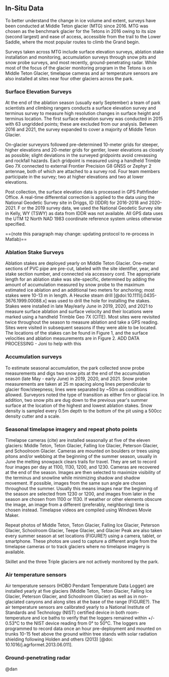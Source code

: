 ## In-Situ Data

To better understand the change in ice volume and extent, surveys have been conducted at Middle Teton glacier (MTG) since 2016.
MTG was chosen as the benchmark glacier for the Tetons in 2016 owing to its size (second largest) and ease of access, accessible from the trail to the Lower Saddle, where the most popular routes to climb the Grand begin.

Surveys taken across MTG include surface elevation surveys, ablation stake installation and monitoring, accumulation surveys through snow pits and snow probe surveys, and most recently, ground-penetrating radar. 
While most of the focus of the glacier monitoring program in the Tetons is on Middle Teton Glacier, timelapse cameras and air temperature sensors are also installed at sites near four other glaciers across the park.

### Surface Elevation Surveys
At the end of the ablation season (usually early September) a team of park scientists and climbing rangers conducts a surface elevation survey and terminus survey to measure high resolution changes in surface height and terminus location. 
The first surface elevation survey was conducted in 2015 with 63 ungridded points; these are excluded from our analysis.
Between 2016 and 2021, the survey expanded to cover a majority of Middle Teton Glacier.

On-glacier surveyors followed pre-determined 10-meter grids for steeper, higher elevations and 20-meter grids for gentler, lower elevations as closely as possible; slight deviations in the surveyed gridpoints avoid crevassing and rockfall hazards.
Each gridpoint is measured using a handheld Trimble Geo 7X connected to external Frontier Precision G8 GNSS or Zephyr 2 antennae, both of which are attached to a survey rod.
Four team members participate in the survey; two at higher elevations and two at lower elevations.

Post collection, the surface elevation data is processed in GPS Pathfinder Office. 
A real-time differential correction is applied to the data using the National Geodetic Survey site in Driggs, ID (IDDR) for 2016-2018 and 2020-2021. F
or the 2019 survey data, we used the National Geodetic Survey site in Kelly, WY (TSWY) as data from IDDR was not available.
All GPS data uses the UTM 12 North NAD 1983 coordinate reference system unless otherwise specified.

==(note this paragraph may change: updating protocol to re-process in Matlab)==



### Ablation Stake Surveys
Ablation stakes are deployed yearly on Middle Teton Glacier. 
One-meter sections of PVC pipe are pre-cut, labeled with the site identifier, year, and stake section number, and connected via accessory cord.
The appropriate length for an ablation stake was site-specific, determined by adding the amount of accumulation measured by snow probe to the maximum estimated ice ablation and an additional two meters for anchoring; most stakes were 10-13 m in length. 
A Heucke steam drill [@doi:10.1111/j.0435-3676.1999.00088.x] was used to drill the hole for installing the stakes. 
Stakes were installed in late May/early June in 2019, 2020, and 2021 to measure surface ablation and surface velocity and their locations were marked using a handheld Trimble Geo 7X (CITE). 
Most sites were revisited twice throughout the season to measure ablation and take a GPS reading. 
Sites were visited in subsequent seasons if they were able to be located. 
The locations of the stakes can be found in Figure 1, and the surface velocities and ablation measurements are in Figure 2.
ADD DATA PROCESSING - Joni to help with this

### Accumulation surveys
To estimate seasonal accumulation, the park collected snow probe measurements and digs two snow pits at the end of the accumulation season (late May - early June) in 2019, 2020, and 2021. 
Snow probe measurements are taken at 25 m spacing along lines perpendicular to glacier flow/steepness; lines were separated by ~50m as conditions allowed. 
Surveyors noted the type of transition as either firn or glacial ice. 
In addition, two snow pits are dug down to the previous year's summer surface at the location of the highest and lowest ablation stakes. 
Snow density is sampled every 0.5m depth to the bottom of the pit using a 500cc density cutter and a scale. 

### Seasonal timelapse imagery and repeat photo points
Timelapse cameras (cite) are installed seasonally at five of the eleven glaciers: Middle Teton, Teton Glacier, Falling Ice Glacier, Peterson Glacier, and Schoolroom Glacier. 
Cameras are mounted on boulders or trees using pitons and/or webbing at the beginning of the summer season, usually in June the melting snowpack clears trails for travel.
They are set to record four images per day at 1100, 1130, 1200, and 1230. 
Cameras are recovered at the end of the season.
Images are then selected to maximize visibility of the terminus and snowline while minimizing shadow and shadow movement. 
If possible, images from the same sun angle are chosen throughout the summer. 
Usually this means images near the beginning of the season are selected from 1230 or 1200, and images from later in the season are chosen from 1100 or 1130.
If weather or other elements obscure the image, an image from a different (preferably, neighboring) time is chosen instead.
Timelapse videos are compiled using Windows Movie Maker.

Repeat photos of Middle Teton, Teton Glacier, Falling Ice Glacier, Peterson Glacier, Schoolroom Glacier, Teepe Glacier, and Glacier Peak are also taken every summer season at set locations (FIGURE?) using a camera, tablet, or smartphone. 
These photos are used to capture a different angle from the timelapse cameras or to track glaciers where no timelapse imagery is available.

Skillet and the three Triple glaciers are not actively monitored by the park.

### Air temperature sensors
Air temperature sensors (HOBO Pendant Temperature Data Logger) are installed yearly at five glaciers (Middle Teton, Teton Glacier, Falling Ice Glacier, Peterson Glacier, and Schoolroom Glacier) as well as in non-glaciated canyons and along sites at the base of the range (FIGURE?).
The air temperature sensors are calibrated yearly to a National Institute of Standards and Technology (NIST) certified device in both room-temperature and ice baths to verify that the loggers remained within  +/- 0.53°C to the NIST device reading from 0° to 50°C. 
The loggers are programmed to record data once an hour pre-deployment and mounted on trunks 10-15 feet above the ground within tree stands with solar radiation shielding following Holden and others (2013) [@doi: 10.1016/j.agrformet.2013.06.011].

### Ground-penetrating radar
@dan
